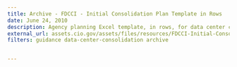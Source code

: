 ```yaml
---
title: Archive - FDCCI - Initial Consolidation Plan Template in Rows
date: June 24, 2010
description: Agency planning Excel template, in rows, for data center consolidation.
external_url: assets.cio.gov/assets/files/resources/FDCCI-Initial-Consolidation-Template-in-Rows.xls
filters: guidance data-center-consolidation archive


---
```

